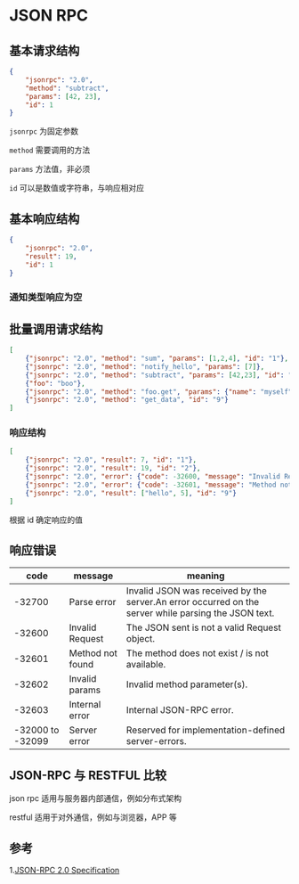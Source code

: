 # JSON RPC

## 基本请求结构
```json
{
    "jsonrpc": "2.0", 
    "method": "subtract", 
    "params": [42, 23], 
    "id": 1
}
```
`jsonrpc` 为固定参数

`method` 需要调用的方法

`params` 方法值，非必须

`id` 可以是数值或字符串，与响应相对应

## 基本响应结构
```json
{
    "jsonrpc": "2.0",
    "result": 19, 
    "id": 1
}
```

### 通知类型响应为空

## 批量调用请求结构

```json
[
    {"jsonrpc": "2.0", "method": "sum", "params": [1,2,4], "id": "1"},
    {"jsonrpc": "2.0", "method": "notify_hello", "params": [7]},
    {"jsonrpc": "2.0", "method": "subtract", "params": [42,23], "id": "2"},
    {"foo": "boo"},
    {"jsonrpc": "2.0", "method": "foo.get", "params": {"name": "myself"}, "id": "5"},
    {"jsonrpc": "2.0", "method": "get_data", "id": "9"} 
]
```

### 响应结构
```json
[
    {"jsonrpc": "2.0", "result": 7, "id": "1"},
    {"jsonrpc": "2.0", "result": 19, "id": "2"},
    {"jsonrpc": "2.0", "error": {"code": -32600, "message": "Invalid Request"}, "id": null},
    {"jsonrpc": "2.0", "error": {"code": -32601, "message": "Method not found"}, "id": "5"},
    {"jsonrpc": "2.0", "result": ["hello", 5], "id": "9"}
]
```

根据 id 确定响应的值

## 响应错误

|code | message | meaning|
------- | ------- | -------
-32700 | Parse error | Invalid JSON was received by the server.An error occurred on the server while parsing the JSON text.
-32600 | Invalid Request | The JSON sent is not a valid Request object.
-32601 | Method not found | The method does not exist / is not available.
-32602 | Invalid params | Invalid method parameter(s).
-32603 | Internal error | Internal JSON-RPC error.
-32000 to -32099 | Server error | Reserved for implementation-defined server-errors.

## JSON-RPC 与 RESTFUL 比较

json rpc 适用与服务器内部通信，例如分布式架构

restful 适用于对外通信，例如与浏览器，APP 等


## 参考

1.[JSON-RPC 2.0 Specification](https://www.jsonrpc.org/specification)